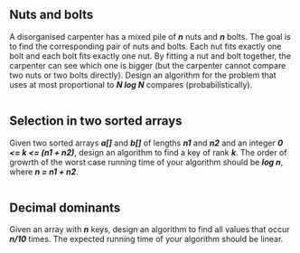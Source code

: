 ## Nuts and bolts

A disorganised carpenter has a mixed pile of **_n_** nuts and **_n_** bolts. The goal is to find the corresponding pair of nuts and bolts. Each nut fits exactly one bolt and each bolt fits exactly one nut. By fitting a nut and bolt together, the carpenter can see which one is bigger (but the carpenter cannot compare two nuts or two bolts directly). Design an algorithm for the problem that uses at most proportional to **_N log N_** compares (probabilistically).

```

```

## Selection in two sorted arrays

Given two sorted arrays **_a[]_** and **_b[]_** of lengths **_n1_** and **_n2_** and an integer **_0 <= k <= (n1 + n2)_**, design an algorithm to find a key of rank **_k_**. The order of growrth of the worst case running time of your algorithm should be **_log n_**, where **_n = n1 + n2_**.

```

```

## Decimal dominants

Given an array with **_n_** keys, design an algorithm to find all values that occur **_n/10_** times. The expected running time of your algorithm should be linear.

```

```
